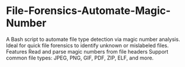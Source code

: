 # File-Forensics-Automate-Magic-Number
A Bash script to automate file type detection via magic number analysis. Ideal for quick file forensics to identify unknown or mislabeled files.  Features  Read and parse magic numbers from file headers  Support common file types: JPEG, PNG, GIF, PDF, ZIP, ELF, and more.
